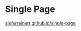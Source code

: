 # Single Page

[aleferreinert.github.io/single-page](https://aleferreinert.github.io/single-page "aleferreinert.github.io/single-page")
